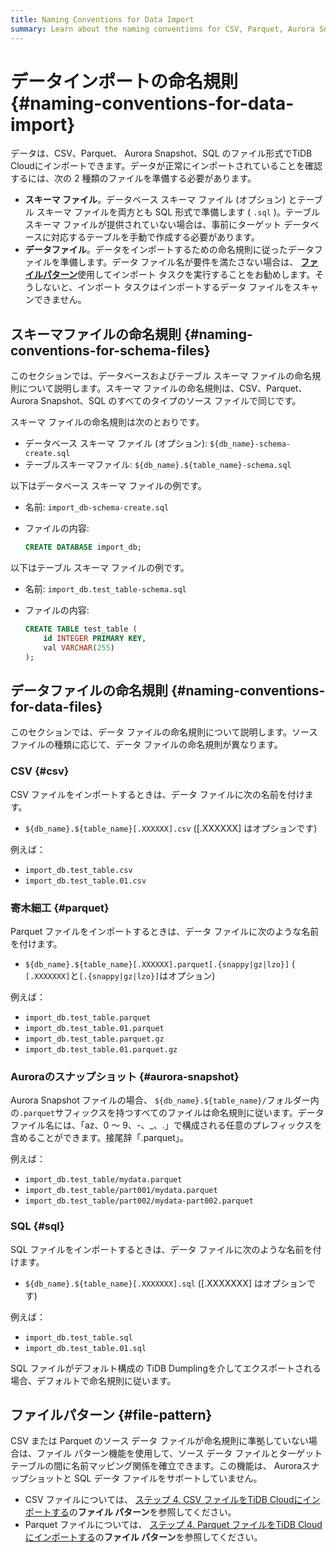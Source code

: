 ```yaml
---
title: Naming Conventions for Data Import
summary: Learn about the naming conventions for CSV, Parquet, Aurora Snapshot, and SQL files during data import.
---
```


# データインポートの命名規則 {#naming-conventions-for-data-import}

データは、CSV、Parquet、 Aurora Snapshot、SQL のファイル形式でTiDB Cloudにインポートできます。データが正常にインポートされていることを確認するには、次の 2 種類のファイルを準備する必要があります。

-   **スキーマ ファイル**。データベース スキーマ ファイル (オプション) とテーブル スキーマ ファイルを両方とも SQL 形式で準備します ( `.sql` )。テーブル スキーマ ファイルが提供されていない場合は、事前にターゲット データベースに対応するテーブルを手動で作成する必要があります。
-   **データファイル**。データをインポートするための命名規則に従ったデータファイルを準備します。データ ファイル名が要件を満たさない場合は、 [<a href="#file-pattern">**ファイルパターン**</a>](#file-pattern)使用してインポート タスクを実行することをお勧めします。そうしないと、インポート タスクはインポートするデータ ファイルをスキャンできません。

## スキーマファイルの命名規則 {#naming-conventions-for-schema-files}

このセクションでは、データベースおよびテーブル スキーマ ファイルの命名規則について説明します。スキーマ ファイルの命名規則は、CSV、Parquet、 Aurora Snapshot、SQL のすべてのタイプのソース ファイルで同じです。

スキーマ ファイルの命名規則は次のとおりです。

-   データベース スキーマ ファイル (オプション): `${db_name}-schema-create.sql`
-   テーブルスキーマファイル: `${db_name}.${table_name}-schema.sql`

以下はデータベース スキーマ ファイルの例です。

-   名前: `import_db-schema-create.sql`
-   ファイルの内容:

    ```sql
    CREATE DATABASE import_db;
    ```

以下はテーブル スキーマ ファイルの例です。

-   名前: `import_db.test_table-schema.sql`
-   ファイルの内容:

    ```sql
    CREATE TABLE test_table (
        id INTEGER PRIMARY KEY,
        val VARCHAR(255)
    );
    ```

## データファイルの命名規則 {#naming-conventions-for-data-files}

このセクションでは、データ ファイルの命名規則について説明します。ソース ファイルの種類に応じて、データ ファイルの命名規則が異なります。

### CSV {#csv}

CSV ファイルをインポートするときは、データ ファイルに次の名前を付けます。

-   `${db_name}.${table_name}[.XXXXXX].csv` ([.XXXXXX] はオプションです)

例えば：

-   `import_db.test_table.csv`
-   `import_db.test_table.01.csv`

### 寄木細工 {#parquet}

Parquet ファイルをインポートするときは、データ ファイルに次のような名前を付けます。

-   `${db_name}.${table_name}[.XXXXXX].parquet[.{snappy|gz|lzo}]` ( `[.XXXXXXX]`と`[.{snappy|gz|lzo}]`はオプション)

例えば：

-   `import_db.test_table.parquet`
-   `import_db.test_table.01.parquet`
-   `import_db.test_table.parquet.gz`
-   `import_db.test_table.01.parquet.gz`

### Auroraのスナップショット {#aurora-snapshot}

Aurora Snapshot ファイルの場合、 `${db_name}.${table_name}/`フォルダー内の`.parquet`サフィックスを持つすべてのファイルは命名規則に従います。データ ファイル名には、「az、0 ～ 9、-、_、.」で構成される任意のプレフィックスを含めることができます。接尾辞「.parquet」。

例えば：

-   `import_db.test_table/mydata.parquet`
-   `import_db.test_table/part001/mydata.parquet`
-   `import_db.test_table/part002/mydata-part002.parquet`

### SQL {#sql}

SQL ファイルをインポートするときは、データ ファイルに次のような名前を付けます。

-   `${db_name}.${table_name}[.XXXXXXX].sql` ([.XXXXXXX] はオプションです)

例えば：

-   `import_db.test_table.sql`
-   `import_db.test_table.01.sql`

SQL ファイルがデフォルト構成の TiDB Dumplingを介してエクスポートされる場合、デフォルトで命名規則に従います。

## ファイルパターン {#file-pattern}

CSV または Parquet のソース データ ファイルが命名規則に準拠していない場合は、ファイル パターン機能を使用して、ソース データ ファイルとターゲット テーブルの間に名前マッピング関係を確立できます。この機能は、 Auroraスナップショットと SQL データ ファイルをサポートしていません。

-   CSV ファイルについては、 [<a href="/tidb-cloud/import-csv-files.md#step-4-import-csv-files-to-tidb-cloud">ステップ 4. CSV ファイルをTiDB Cloudにインポートする</a>](/tidb-cloud/import-csv-files.md#step-4-import-csv-files-to-tidb-cloud)の**ファイル パターン**を参照してください。
-   Parquet ファイルについては、 [<a href="/tidb-cloud/import-parquet-files.md#step-4-import-parquet-files-to-tidb-cloud">ステップ 4. Parquet ファイルをTiDB Cloudにインポートする</a>](/tidb-cloud/import-parquet-files.md#step-4-import-parquet-files-to-tidb-cloud)の**ファイル パターン**を参照してください。
